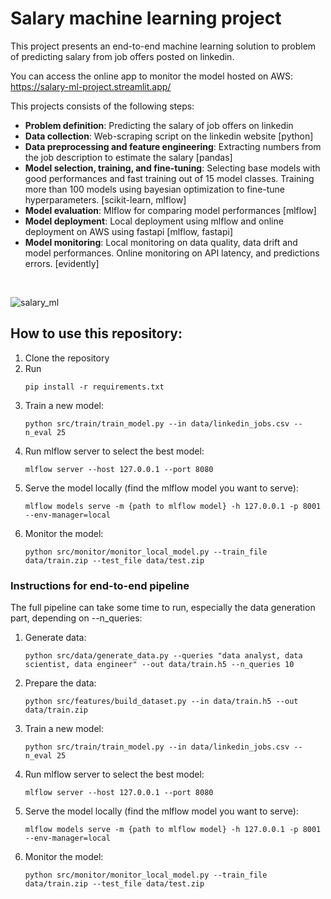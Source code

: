 # Salary machine learning project

This project presents an end-to-end machine learning solution to problem of predicting salary from job offers posted on linkedin.

You can access the online app to monitor the model hosted on AWS: https://salary-ml-project.streamlit.app/

This projects consists of the following steps:
- **Problem definition**: Predicting the salary of job offers on linkedin
- **Data collection**: Web-scraping script on the linkedin website [python]
- **Data preprocessing and feature engineering**: Extracting numbers from the job description to estimate the salary [pandas]
- **Model selection, training, and fine-tuning**: Selecting base models with good performances and fast training out of 15 model classes. Training more than 100 models using bayesian optimization to fine-tune hyperparameters. [scikit-learn, mlflow]
- **Model evaluation**: Mlflow for comparing model performances [mlflow]
- **Model deployment**: Local deployment using mlflow and online deployment on AWS using fastapi [mlflow, fastapi]
- **Model monitoring**: Local monitoring on data quality, data drift and model performances. Online monitoring on API latency, and predictions errors. [evidently]
<br/>

![salary_ml](https://github.com/max-lutz/salary_ml_project/assets/39080117/a1fc9d75-dbf1-4cc5-bb7b-6559e485ec38)

## How to use this repository:
1. Clone the repository
2. Run 
   ```
   pip install -r requirements.txt
   ```
3. Train a new model: 
   ```
   python src/train/train_model.py --in data/linkedin_jobs.csv --n_eval 25
   ```
4. Run mlflow server to select the best model:
   ```
   mlflow server --host 127.0.0.1 --port 8080
   ```
5. Serve the model locally (find the mlflow model you want to serve): 
   ```
   mlflow models serve -m {path to mlflow model} -h 127.0.0.1 -p 8001 --env-manager=local
   ```
6. Monitor the model:
   ```
   python src/monitor/monitor_local_model.py --train_file data/train.zip --test_file data/test.zip
   ```
   

### Instructions for end-to-end pipeline 
The full pipeline can take some time to run, especially the data generation part, depending on --n_queries:
1. Generate data: 
   ```
   python src/data/generate_data.py --queries "data analyst, data scientist, data engineer" --out data/train.h5 --n_queries 10
   ```
2. Prepare the data: 
   ```
   python src/features/build_dataset.py --in data/train.h5 --out data/train.zip
   ```
3. Train a new model:
   ```
   python src/train/train_model.py --in data/linkedin_jobs.csv --n_eval 25
   ```
4. Run mlflow server to select the best model:
   ```
   mlflow server --host 127.0.0.1 --port 8080
   ```
5. Serve the model locally (find the mlflow model you want to serve): 
   ```
   mlflow models serve -m {path to mlflow model} -h 127.0.0.1 -p 8001 --env-manager=local
   ```
6. Monitor the model: 
   ```
   python src/monitor/monitor_local_model.py --train_file data/train.zip --test_file data/test.zip
   ```
               
